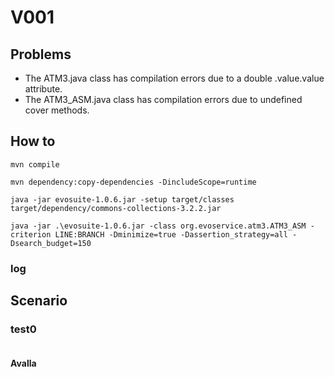 # V001



## Problems

- The ATM3.java class has compilation errors due to a double .value.value attribute.
- The ATM3_ASM.java class has compilation errors due to undefined cover methods.


## How to
```shell
mvn compile
```
```shell
mvn dependency:copy-dependencies -DincludeScope=runtime
```
```shell
java -jar evosuite-1.0.6.jar -setup target/classes target/dependency/commons-collections-3.2.2.jar
```
```shell
java -jar .\evosuite-1.0.6.jar -class org.evoservice.atm3.ATM3_ASM -criterion LINE:BRANCH -Dminimize=true -Dassertion_strategy=all -Dsearch_budget=150
```
### log

## Scenario
### test0
```
```
#### Avalla
```
```